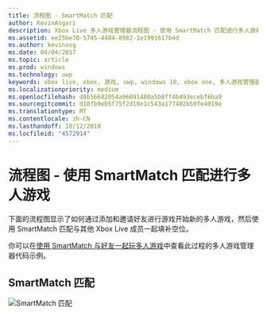 ```yaml
---
title: 流程图 - SmartMatch 匹配
author: KevinAsgari
description: Xbox Live 多人游戏管理器流程图 - 使用 SmartMatch 匹配进行多人游戏。
ms.assetid: ee25be78-5745-4484-8982-1e1991617b4d
ms.author: kevinasg
ms.date: 04/04/2017
ms.topic: article
ms.prod: windows
ms.technology: uwp
keywords: xbox live, xbox, 游戏, uwp, windows 10, xbox one, 多人游戏管理器, 流程图
ms.localizationpriority: medium
ms.openlocfilehash: d8b56682054a96091480a5b8ff4b493ecebf6ba9
ms.sourcegitcommit: d10fb9eb5f75f2d10e1c543a177402b50fe4019e
ms.translationtype: MT
ms.contentlocale: zh-CN
ms.lasthandoff: 10/12/2018
ms.locfileid: "4572914"
---
```

# <a name="flowchart---play-a-multiplayer-game-by-using-smartmatch-matchmaking"></a>流程图 - 使用 SmartMatch 匹配进行多人游戏

下面的流程图显示了如何通过添加和邀请好友进行游戏开始新的多人游戏，然后使用 SmartMatch 匹配与其他 Xbox Live 成员一起填补空位。

你可以在[使用 SmartMatch 与好友一起玩多人游戏](../play-multiplayer-with-matchmaking.md)中查看此过程的多人游戏管理器代码示例。

## <a name="smartmatch-matchmaking"></a>SmartMatch 匹配

![SmartMatch 匹配](../../../images/multiplayer/mpm-smartmatch-matchmaking.png)
